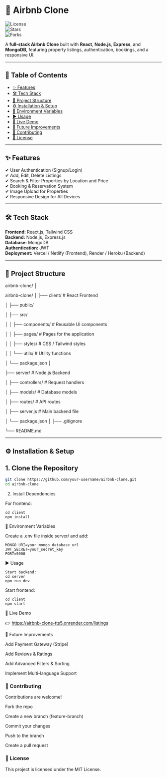 # 🏡 Airbnb Clone  

![License](https://img.shields.io/badge/license-MIT-blue.svg)  
![Stars](https://img.shields.io/github/stars/guptaprity/airbnb-clone.svg)  
![Forks](https://img.shields.io/github/forks/guptaprity/airbnb-clone.svg)  

A **full-stack Airbnb Clone** built with **React**, **Node.js**, **Express**, and **MongoDB**, featuring property listings, authentication, bookings, and a responsive UI.  

---

## 📑 Table of Contents
- [✨ Features](#-features)
- [🛠 Tech Stack](#-tech-stack)
- [📂 Project Structure](#-project-structure)
- [⚙ Installation & Setup](#-installation--setup)
- [🔐 Environment Variables](#-environment-variables)
- [▶ Usage](#-usage)
- [🔗 Live Demo](#-live-demo)
- [🚀 Future Improvements](#-future-improvements)
- [🤝 Contributing](#-contributing)
- [📜 License](#-license)

---

## ✨ Features
✔ User Authentication (Signup/Login)  
✔ Add, Edit, Delete Listings  
✔ Search & Filter Properties by Location and Price  
✔ Booking & Reservation System  
✔ Image Upload for Properties  
✔ Responsive Design for All Devices  

---

## 🛠 Tech Stack
**Frontend:** React.js, Tailwind CSS  
**Backend:** Node.js, Express.js  
**Database:** MongoDB  
**Authentication:** JWT  
**Deployment:** Vercel / Netlify (Frontend), Render / Heroku (Backend)  

---

## 📂 Project Structure
airbnb-clone/
│

airbnb-clone/
│
├── client/ # React Frontend

│ ├── public/

│ ├── src/

│ │ ├── components/ # Reusable UI components

│ │ ├── pages/ # Pages for the application

│ │ ├── styles/ # CSS / Tailwind styles

│ │ └── utils/ # Utility functions

│ └── package.json
│

├── server/ # Node.js Backend

│ ├── controllers/ # Request handlers

│ ├── models/ # Database models

│ ├── routes/ # API routes

│ ├── server.js # Main backend file

│ └── package.json
│
├── .gitignore

└── README.md


---


## ⚙ Installation & Setup

## **1. Clone the Repository**
```bash
git clone https://github.com/your-username/airbnb-clone.git
cd airbnb-clone
````
2. Install Dependencies

For frontend:
```
cd client
npm install
```

🔐 Environment Variables

Create a .env file inside server/ and add:
```
MONGO_URI=your_mongo_database_url
JWT_SECRET=your_secret_key
PORT=5000
```

▶ Usage
```
Start backend:
cd server
npm run dev
```

Start frontend:
```
cd client
npm start
```
🔗 Live Demo

👉 https://airbnb-clone-tts5.onrender.com/listings

🚀 Future Improvements

Add Payment Gateway (Stripe)

Add Reviews & Ratings

Add Advanced Filters & Sorting

Implement Multi-language Support

### 🤝 Contributing


Contributions are welcome!

Fork the repo

Create a new branch (feature-branch)

Commit your changes

Push to the branch

Create a pull request

### 📜 License

This project is licensed under the MIT License.




